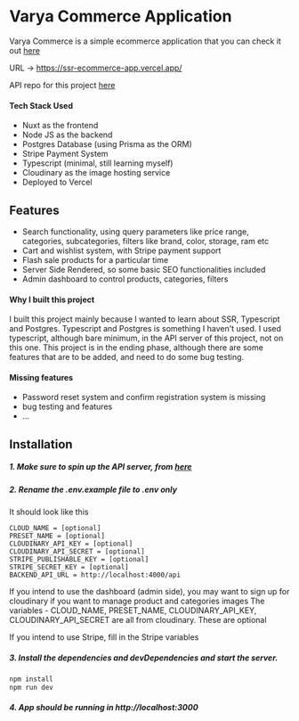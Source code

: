 # Varya Commerce Application

Varya Commerce is a simple ecommerce application that you can check it out [here](https://ssr-ecommerce-app.vercel.app/)

URL -> https://ssr-ecommerce-app.vercel.app/

API repo for this project [here](https://github.com/ManishKarki1997/E-Commerce-Server)

#### Tech Stack Used

- Nuxt as the frontend
- Node JS as the backend
- Postgres Database (using Prisma as the ORM)
- Stripe Payment System
- Typescript (minimal, still learning myself)
- Cloudinary as the image hosting service
- Deployed to Vercel

## Features

- Search functionality, using query parameters like price range, categories, subcategories, filters like brand, color, storage, ram etc
- Cart and wishlist system, with Stripe payment support
- Flash sale products for a particular time
- Server Side Rendered, so some basic SEO functionalities included
- Admin dashboard to control products, categories, filters

#### Why I built this project

I built this project mainly because I wanted to learn about SSR, Typescript and Postgres. Typescript and Postgres is something I haven't used. I used typescript, although bare minimum, in the API server of this project, not on this one.
This project is in the ending phase, although there are some features that are to be added, and need to do some bug testing.

#### Missing features

- Password reset system and confirm registration system is missing
- bug testing and features
- ...

## Installation

##### 1. Make sure to spin up the API server, from [here](https://github.com/ManishKarki1997/E-Commerce-Server)

##### 2. Rename the .env.example file to .env only

It should look like this

```
CLOUD_NAME = [optional]
PRESET_NAME = [optional]
CLOUDINARY_API_KEY = [optional]
CLOUDINARY_API_SECRET = [optional]
STRIPE_PUBLISHABLE_KEY = [optional]
STRIPE_SECRET_KEY = [optional]
BACKEND_API_URL = http://localhost:4000/api
```

If you intend to use the dashboard (admin side), you may want to sign up for cloudinary if you want to manage product and categories images
The variables - CLOUD_NAME, PRESET_NAME, CLOUDINARY_API_KEY, CLOUDINARY_API_SECRET are all from cloudinary. These are optional

If you intend to use Stripe, fill in the Stripe variables

##### 3. Install the dependencies and devDependencies and start the server.

```sh
npm install
npm run dev
```

##### 4. App should be running in http://localhost:3000
